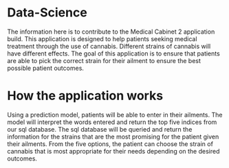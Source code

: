 # Data-Science
The information here is to contribute to the Medical Cabinet 2 application build. This application is designed to help patients seeking medical treatment through the use of cannabis. Different strains of cannabis will have different effects. The goal of this application is to ensure that patients are able to pick the correct strain for their ailment to ensure the best possible patient outcomes.

# How the application works
Using a prediction model, patients will be able to enter in their ailments. The model will interpret the words entered and return the top five indices from our sql database. The sql database will be queried and return the information for the strains that are the most promising for the patient given their ailments. From the five options, the patient can choose the strain of cannabis that is most appropriate for their needs depending on the desired outcomes. 
